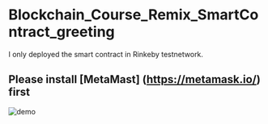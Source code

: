 # Blockchain_Course_Remix_SmartContract_greeting

I only deployed the smart contract in Rinkeby testnetwork.

## Please install [MetaMast] (https://metamask.io/) first


![demo](demo.gif)
